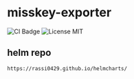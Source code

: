 # misskey-exporter
![CI Badge](https://github.com/rassi0429/misskey-exporter/actions/workflows/docker-build-release.yml/badge.svg)
![License MIT](https://img.shields.io/github/license/rassi0429/misskey-exporter)

## helm repo

`https://rassi0429.github.io/helmcharts/`
